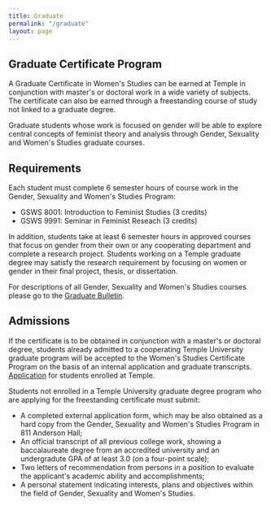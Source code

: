 ```yaml
---
title: Graduate
permalink: "/graduate"
layout: page
---
```


## Graduate Certificate Program

A Graduate Certificate in Women's Studies can be earned at Temple in conjunction with master's or doctoral work in a wide variety of subjects. The certificate can also be earned through a freestanding course of study not linked to a graduate degree.

Graduate students whose work is focused on gender will be able to explore central concepts of feminist theory and analysis through Gender, Sexuality and Women's Studies graduate courses.
 
## Requirements

Each student must complete 6 semester hours of course work in the Gender, Sexuality and Women's Studies Program:

- GSWS 8001: Introduction to Feminist Studies (3 credits)
- GSWS 9991: Seminar in Feminist Reseach (3 credits)

In addition, students take at least 6 semester hours in approved courses that focus on gender from their own or any cooperating department and complete a research project. Students working on a Temple graduate degree may satisfy the research requirement by focusing on women or gender in their final project, thesis, or dissertation.

For descriptions of all Gender, Sexuality and Women's Studies courses please go to the [Graduate Bulletin](http://bulletin.temple.edu/graduate/courses/wmst/).

## Admissions

If the certificate is to be obtained in conjunction with a master's or doctoral degree, students already admitted to a cooperating Temple University graduate program will be accepted to the Women's Studies Certificate Program on the basis of an internal application and graduate transcripts. [Application](http://www.cla.temple.edu/womenstu/grad/cert/documents/gradtemapp.docx) for students enrolled at Temple.

Students not enrolled in a Temple University graduate degree program who are applying for the freestanding certificate must submit:

- A completed external application form, which may be also obtained as a hard copy from the Gender, Sexuality and Women's Studies Program in 811 Anderson Hall;
- An official transcript of all previous college work, showing a baccalaureate degree from an accredited university and an undergradute GPA of at least 3.0 (on a four-point scale);
- Two letters of recommendation from persons in a position to evaluate the applicant's academic ability and accomplishments;
- A personal statement indicating interests, plans and objectives within the field of Gender, Sexuality and Women's Studies.
